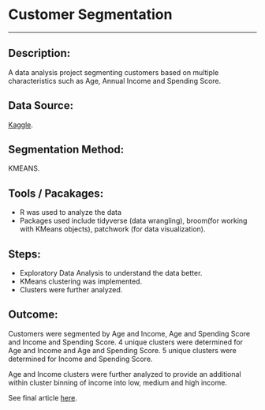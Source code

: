 # Customer Segmentation

---

## Description:
A data analysis project segmenting customers based on multiple characteristics such as Age, Annual Income and Spending Score. 

## Data Source:
[Kaggle](https://www.kaggle.com/datasets/vjchoudhary7/customer-segmentation-tutorial-in-python).

## Segmentation Method:
KMEANS.

## Tools / Pacakages:
+ R was used to analyze the data
+ Packages used include tidyverse (data wrangling), broom(for working with KMeans objects), patchwork (for data visualization).

## Steps:
+ Exploratory Data Analysis to understand the data better.
+ KMeans clustering was implemented.
+ Clusters were further analyzed.

## Outcome:
Customers were segmented by Age and Income, Age and Spending Score and Income and Spending Score. 4 unique clusters were determined for Age and Income and Age and Spending Score. 5 unique clusters were determined for Income and Spending Score.

Age and Income clusters were further analyzed to provide an additional within cluster binning of income into low, medium and high income. 

See final article [here](https://lucasoblog.netlify.app/#projects).
